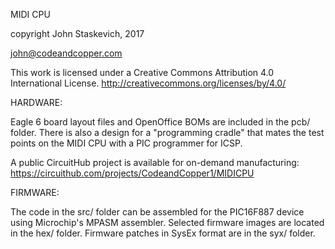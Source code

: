 MIDI CPU

copyright John Staskevich, 2017

john@codeandcopper.com


This work is licensed under a Creative Commons Attribution 4.0 International License.
http://creativecommons.org/licenses/by/4.0/


HARDWARE:


Eagle 6 board layout files and OpenOffice BOMs are included in the pcb/ folder. There is also a design for a "programming cradle" that mates the test points on the MIDI CPU with a PIC programmer for ICSP.


A public CircuitHub project is available for on-demand manufacturing:
https://circuithub.com/projects/CodeandCopper1/MIDICPU


FIRMWARE:


The code in the src/ folder can be assembled for the PIC16F887 device using Microchip's MPASM assembler. Selected firmware images are located in the hex/ folder. Firmware patches in SysEx format are in the syx/ folder.
